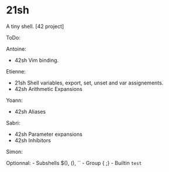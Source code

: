 # 21sh
A tiny shell. [42 project]

ToDo:

Antoine:
- 42sh Vim binding.

Etienne:
- 21sh Shell variables, export, set, unset and var assignements.
- 42sh Arithmetic Expansions

Yoann:
- 42sh Aliases

Sabri:
- 42sh Parameter expansions
- 42sh Inhibitors

Simon:

Optionnal:
	- Subshells $(), (), ``
	- Group { ;}
	- Builtin `test`
